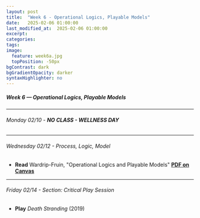 ```yaml
---
layout: post
title:  "Week 6 - Operational Logics, Playable Models"
date:   2025-02-06 01:00:00
last_modified_at:  2025-02-06 01:00:00
excerpt: 
categories: 
tags: 
image:
  feature: week6a.jpg
  topPosition: -50px
bgContrast: dark
bgGradientOpacity: darker
syntaxHighlighter: no
---
```

##### **Week 6 — Operational Logics, Playable Models**

---

###### Monday 02/10 - **NO CLASS - WELLNESS DAY**

---

###### Wednesday 02/12 - Process, Logic, Model
- **Read** Wardrip-Fruin, "Operational Logics and Playable Models" [**PDF on Canvas**](https://uncch.instructure.com/courses/78214/files/folder/Readings?preview=10328819)

---

###### Friday 02/14 - Section: Critical Play Session
- **Play** *Death Stranding* (2019) 

